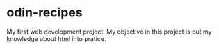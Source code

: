 # odin-recipes
My first web development project.
My objective in this project is put my knowledge about html into pratice.
